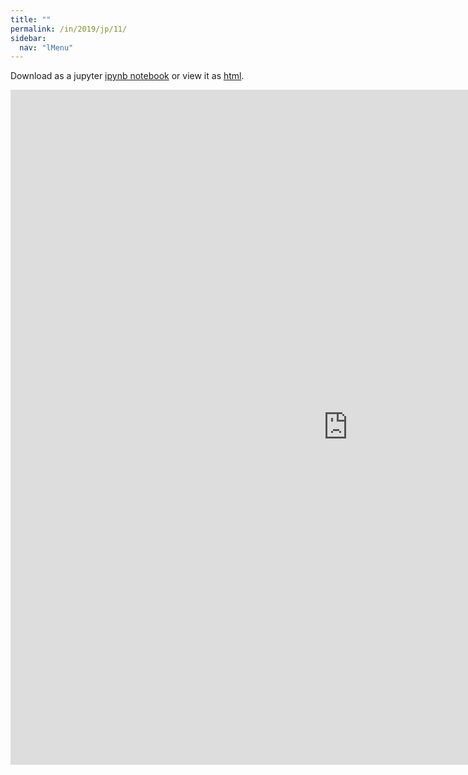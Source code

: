 ```yaml
---
title: ""
permalink: /in/2019/jp/11/
sidebar:
  nav: "lMenu"
---
```


Download as a jupyter [ipynb notebook](https://lamastex.github.io/scalable-data-science/in/2019/jp/11.ipynb) or view it as [html](https://lamastex.github.io/scalable-data-science/in/2019/jp/11.html).

<iframe src="https://lamastex.github.io/scalable-data-science/in/2019/jp/11.html" width="1080" height="1080" frameborder="0"></iframe>

